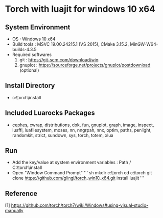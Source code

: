 # Torch with luajit for windows 10 x64

## System Environment
- OS : Windows 10 x64
- Build tools : MSVC 19.00.24215.1 (VS 2015), CMake 3.15.2, MinGW-W64-builds-4.3.5
- Required softwares 
  1. git : https://git-scm.com/download/win
  2. gnuplot : https://sourceforge.net/projects/gnuplot/postdownload (optional)

## Install Directory
- c:\torch\install

## Included Luarocks Packages
- cephes, cwrap, distributions, dok, fun, gnuplot, graph, image, inspect, luaffi, luafilesystem, moses, nn, nngrpah, nnx, optim, paths, penlight, randomkit, strict, sundown, sys, torch, totem, xlua 

## Run
- Add the key/value at system environment variables :  Path  /   C:\torch\install
- Open "Window Command Prompt"
''' sh
 mkdir c:\torch
 cd c:\torch
 git clone https://github.com/glingi/torch_win10_x64.git install
 luajit
'''

## Reference
[1] https://github.com/torch/torch7/wiki/Windows#using-visual-studio-manually
